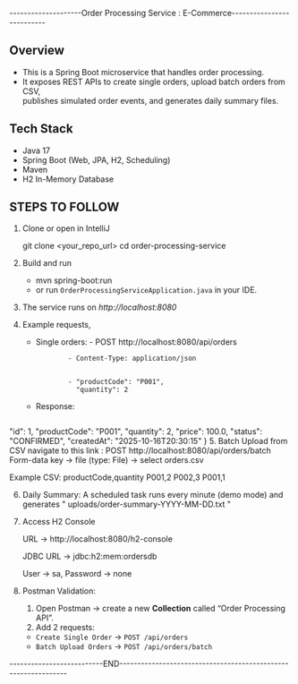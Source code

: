 --------------------Order Processing Service : E-Commerce--------------------------
## Overview ##
* This is a Spring Boot microservice that handles order processing.  
* It exposes REST APIs to create single orders, upload batch orders from CSV,  
  publishes simulated order events, and generates daily summary files.

## Tech Stack ##

* Java 17
* Spring Boot (Web, JPA, H2, Scheduling)
* Maven
* H2 In-Memory Database

## STEPS TO FOLLOW ##

1. Clone or open in IntelliJ

     git clone <your_repo_url>
     cd order-processing-service

2. Build and run
   * mvn spring-boot:run
   * or run `OrderProcessingServiceApplication.java` in your IDE.

3. The service runs on *http://localhost:8080*
4. Example requests,
   * Single orders: - POST http://localhost:8080/api/orders

                 - Content-Type: application/json

                
                 - "productCode": "P001",
                   "quantity": 2
   * Response:
    ```json{
  "id": 1,
  "productCode": "P001",
  "quantity": 2,
  "price": 100.0,
  "status": "CONFIRMED",
  "createdAt": "2025-10-16T20:30:15"
  }
5. Batch Upload from CSV
   navigate to this link : POST http://localhost:8080/api/orders/batch
   Form-data key → file (type: File) → select orders.csv

   Example CSV: productCode,quantity
                P001,2 
                P002,3
                P001,1

 6. Daily Summary: A scheduled task runs every minute (demo mode) and generates " uploads/order-summary-YYYY-MM-DD.txt "       
 
 7. Access H2 Console

    URL → http://localhost:8080/h2-console

    JDBC URL → jdbc:h2:mem:ordersdb

    User → sa, Password → none
8. Postman Validation:
   1. Open Postman → create a new **Collection** called “Order Processing API”.
   2. Add 2 requests:
     - `Create Single Order` → `POST /api/orders`
     - `Batch Upload Orders` → `POST /api/orders/batch`
   
--------------------------END---------------------------------------------------------------                  



